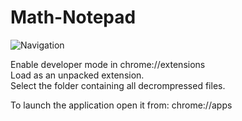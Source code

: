 # Math-Notepad

![Navigation](https://i.imgur.com/dXwb8aM.png)

Enable developer mode in chrome://extensions<br />
Load as an unpacked extension.<br />
Select the folder containing all decrompressed files.<br />

To launch the application open it from: chrome://apps
